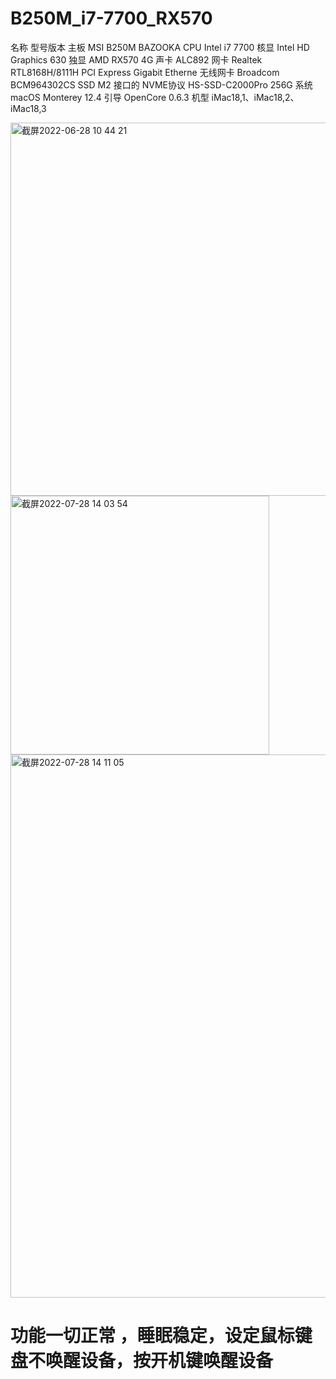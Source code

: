 # B250M_i7-7700_RX570

名称	型号版本
主板	MSI B250M BAZOOKA
CPU	 Intel i7 7700
核显	Intel HD Graphics 630
独显	AMD RX570 4G
声卡	ALC892
网卡	Realtek RTL8168H/8111H PCI Express Gigabit Etherne
无线网卡 Broadcom BCM964302CS
SSD	M2 接口的 NVME协议 HS-SSD-C2000Pro 256G
系统	macOS Monterey 12.4
引导	OpenCore 0.6.3
机型	iMac18,1、iMac18,2、iMac18,3


<img width="597" alt="截屏2022-06-28 10 44 21" src="https://user-images.githubusercontent.com/59770581/176080633-61f1c869-85c1-4a2d-b64b-2c155bddec5e.png">
<img width="414" alt="截屏2022-07-28 14 03 54" src="https://user-images.githubusercontent.com/59770581/181432137-40244056-9283-41bc-971d-75b54390dd53.png">
<img width="869" alt="截屏2022-07-28 14 11 05" src="https://user-images.githubusercontent.com/59770581/181433128-b3722840-76bb-43b7-95f8-0929ffdf492d.png">

# 功能一切正常 ，睡眠稳定，设定鼠标键盘不唤醒设备，按开机键唤醒设备
